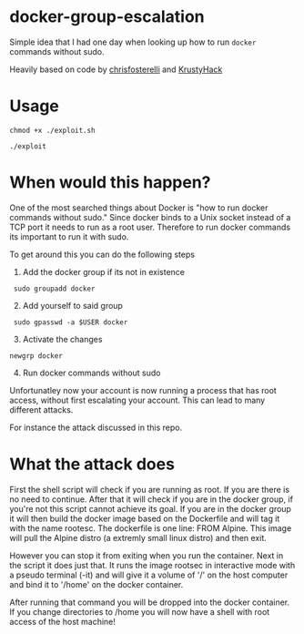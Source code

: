 # docker-group-escalation

Simple idea that I had one day when looking up how to run `docker`  commands without sudo.

Heavily based on code by [chrisfosterelli](https://github.com/chrisfosterelli/dockerrootplease) and [KrustyHack](https://github.com/KrustyHack/docker-privilege-escalation)

# Usage
`chmod +x ./exploit.sh`

`./exploit`

# When would this happen?

One of the most searched things about Docker is "how to run docker commands without sudo." Since docker binds to a Unix socket instead of a TCP port it needs to run as a root user. 
Therefore to run docker commands its important to run it with sudo.

To get around this you can do the following steps
1. Add the docker group if its not in existence

` sudo groupadd docker`

2. Add yourself to said group

` sudo gpasswd -a $USER docker`

3. Activate the changes

`newgrp docker`

4. Run docker commands without sudo

Unfortunatley now your account is now running a process that has root access, without first escalating your account. This can lead to many different attacks.

For instance the attack discussed in this repo.

# What the attack does

First the shell script will check if you are running as root. If you are there is no need to continue. After that it will check
if you are in the docker group, if you're not this script cannot achieve its goal. If you are in the docker group it will then
build the docker image based on the Dockerfile and will tag it with the name rootesc. The dockerfile is one line: FROM Alpine. This image will pull the Alpine distro (a extremly small linux distro) and then exit.

However you can stop it from exiting when you run the container.  Next in the script it does just that. It runs the image rootsec in interactive mode with a pseudo terminal (-it) and will give it a volume
of '/' on the host computer and bind it to '/home' on the docker container.

After running that command you will be dropped into the docker container. If you change directories to /home you will now have a shell with root access of the host machine!

